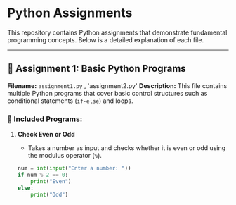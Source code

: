 # Python Assignments

This repository contains Python assignments that demonstrate fundamental programming concepts. Below is a detailed explanation of each file.

---

## 🚀 Assignment 1: Basic Python Programs
**Filename:** `assignment1.py` , 'assignment2.py' 
**Description:** This file contains multiple Python programs that cover basic control structures such as conditional statements (`if-else`) and loops.

### 📌 Included Programs:
1. **Check Even or Odd**  
   - Takes a number as input and checks whether it is even or odd using the modulus operator (`%`).

   ```python
   num = int(input("Enter a number: "))
   if num % 2 == 0:
       print("Even")
   else:
       print("Odd")
